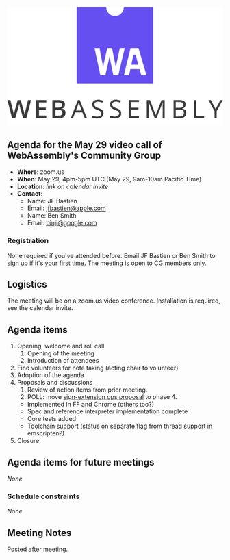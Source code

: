 ![WebAssembly logo](/images/WebAssembly.png)

## Agenda for the May 29 video call of WebAssembly's Community Group

- **Where**: zoom.us
- **When**: May 29, 4pm-5pm UTC (May 29, 9am-10am Pacific Time)
- **Location**: *link on calendar invite*
- **Contact**:
    - Name: JF Bastien
    - Email: jfbastien@apple.com
    - Name: Ben Smith
    - Email: binji@google.com

### Registration

None required if you've attended before. Email JF Bastien or Ben Smith to sign
up if it's your first time. The meeting is open to CG members only.

## Logistics

The meeting will be on a zoom.us video conference.
Installation is required, see the calendar invite.

## Agenda items

1. Opening, welcome and roll call
    1. Opening of the meeting
    1. Introduction of attendees
1. Find volunteers for note taking (acting chair to volunteer)
1. Adoption of the agenda
1. Proposals and discussions
    1. Review of action items from prior meeting.
    1. POLL: move [sign-extension ops proposal](https://github.com/WebAssembly/sign-extension-ops) to phase 4.
      * Implemented in FF and Chrome (others too?)
      * Spec and reference interpreter implementation complete
      * Core tests added
      * Toolchain support (status on separate flag from thread support in emscripten?)
1. Closure

## Agenda items for future meetings

*None*

### Schedule constraints

*None*

## Meeting Notes

Posted after meeting.
